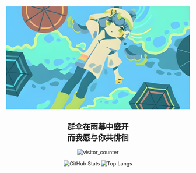 <p align="center">
  <img src="img/%E7%BE%A4%E4%BC%9E.png" alt="header" />
</p>

<h2 align="center">群伞在雨幕中盛开<br/>而我愿与你共徘徊</h2>

<!--
<p align="center">
  <img src="https://readme-typing-svg.demolab.com?font=JetBrains+Mono&pause=1000&color=58A6FF&center=true&vCenter=true&width=435&lines=%E3%83%BE(%E2%80%A2%CF%89%E2%80%99)o%20%E4%BD%A0%E8%AF%B4%E7%9A%84%E5%AF%B9." alt="ahh" />
</p>
-->

<p align="center">
  <img src="https://moe-counter.lxchapu.com/baiyao105?theme=moebooru" alt="visitor_counter" />
</p>

<p align="center">
  <img src="https://github-readme-stats.vercel.app/api?username=baiyao105&show_icons=true&locale=cn&theme=tokyonight&hide_border=true&card_width=450&cache_bust=1" alt="GitHub Stats" height="180"/>
  <img src="https://github-readme-stats.vercel.app/api/top-langs/?username=baiyao105&layout=compact&locale=cn&theme=tokyonight&hide_border=true&card_width=320&cache_bust=1" alt="Top Langs" height="180"/>
</p>
